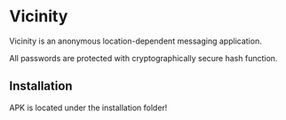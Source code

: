 # Vicinity

Vicinity is an anonymous location-dependent messaging application.

All passwords are protected with cryptographically secure hash function. 

## Installation

APK is located under the installation folder! 







